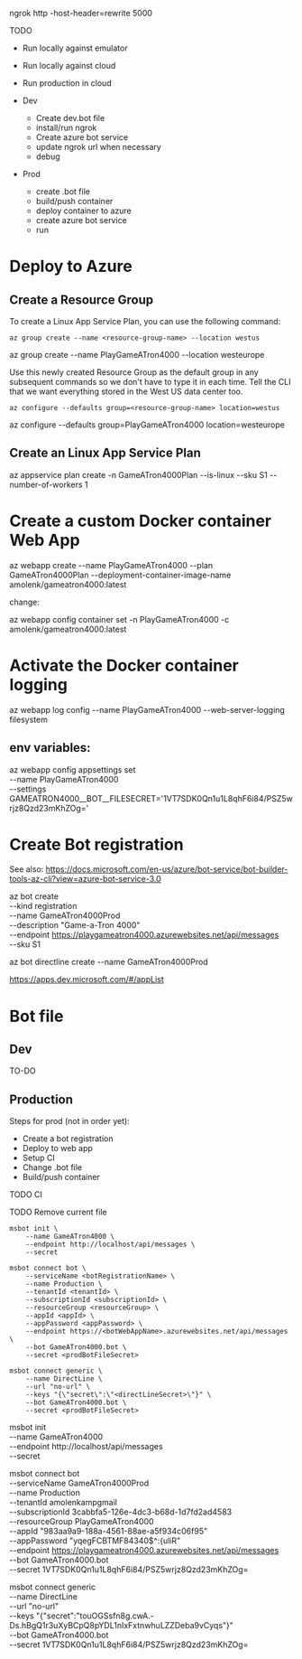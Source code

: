 ngrok http -host-header=rewrite 5000

TODO

- Run locally against emulator
- Run locally against cloud
- Run production in cloud

- Dev
  - Create dev.bot file
  - install/run ngrok 
  - Create azure bot service
  - update ngrok url when necessary
  - debug
- Prod
  - create .bot file
  - build/push container
  - deploy container to azure
  - create azure bot service
  - run

# Deploy to Azure

## Create a Resource Group
To create a Linux App Service Plan, you can use the following command:

```
az group create --name <resource-group-name> --location westus
```

az group create --name PlayGameATron4000 --location westeurope

Use this newly created Resource Group as the default group in any subsequent
commands so we don't have to type it in each time. Tell the CLI that we want
everything stored in the West US data center too.

```
az configure --defaults group=<resource-group-name> location=westus
```
az configure --defaults group=PlayGameATron4000 location=westeurope

## Create an Linux App Service Plan
az appservice plan create -n GameATron4000Plan --is-linux --sku S1 --number-of-workers 1

# Create a custom Docker container Web App
az webapp create --name PlayGameATron4000 --plan GameATron4000Plan --deployment-container-image-name amolenk/gameatron4000:latest

change:

az webapp config container set -n PlayGameATron4000 -c amolenk/gameatron4000:latest


# Activate the Docker container logging
az webapp log config --name PlayGameATron4000 --web-server-logging filesystem


## env variables:
az webapp config appsettings set \
    --name PlayGameATron4000 \
    --settings GAMEATRON4000__BOT__FILESECRET='1VT7SDK0Qn1u1L8qhF6i84/PSZ5wrjz8Qzd23mKhZOg=' 

# Create Bot registration

See also: https://docs.microsoft.com/en-us/azure/bot-service/bot-builder-tools-az-cli?view=azure-bot-service-3.0

az bot create \
    --kind registration \
    --name GameATron4000Prod \
    --description "Game-a-Tron 4000" \
    --endpoint https://playgameatron4000.azurewebsites.net/api/messages \
    --sku S1

az bot directline create --name GameATron4000Prod

https://apps.dev.microsoft.com/#/appList


# Bot file

## Dev

TO-DO

## Production

Steps for prod (not in order yet):
- Create a bot registration
- Deploy to web app
- Setup CI
- Change .bot file
- Build/push container

TODO CI

TODO Remove current file

```
msbot init \
    --name GameATron4000 \
    --endpoint http://localhost/api/messages \
    --secret
```

```
msbot connect bot \
    --serviceName <botRegistrationName> \
    --name Production \
    --tenantId <tenantId> \
    --subscriptionId <subscriptionId> \
    --resourceGroup <resourceGroup> \
    --appId <appId> \
    --appPassword <appPassword> \
    --endpoint https://<botWebAppName>.azurewebsites.net/api/messages \
    --bot GameATron4000.bot \
    --secret <prodBotFileSecret>
```

```
msbot connect generic \
    --name DirectLine \
    --url "no-url" \
    --keys "{\"secret\":\"<directLineSecret>\"}" \
    --bot GameATron4000.bot \
    --secret <prodBotFileSecret>
```




msbot init \
    --name GameATron4000 \
    --endpoint http://localhost/api/messages \
    --secret

msbot connect bot \
    --serviceName GameATron4000Prod \
    --name Production \
    --tenantId amolenkampgmail \
    --subscriptionId 3cabbfa5-126e-4dc3-b68d-1d7fd2ad4583 \
    --resourceGroup PlayGameATron4000 \
    --appId "983aa9a9-188a-4561-88ae-a5f934c06f95" \
    --appPassword "yqegFCBTMF84340$^:{uliR" \
    --endpoint https://playgameatron4000.azurewebsites.net/api/messages \
    --bot GameATron4000.bot \
    --secret 1VT7SDK0Qn1u1L8qhF6i84/PSZ5wrjz8Qzd23mKhZOg=

msbot connect generic \
    --name DirectLine \
    --url "no-url" \
    --keys "{\"secret\":\"touOGSsfn8g.cwA.-Ds.hBgQ1r3uXyBCpQ8pYDL1nIxFxtnwhuLZZDeba9vCyqs\"}" \
    --bot GameATron4000.bot \
    --secret 1VT7SDK0Qn1u1L8qhF6i84/PSZ5wrjz8Qzd23mKhZOg=






